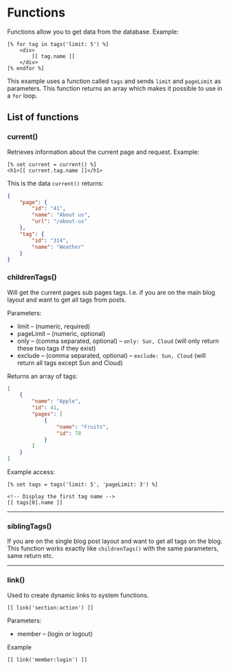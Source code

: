 # Functions

Functions allow you to get data from the database. Example:

```
[% for tag in tags('limit: 5') %]
    <div>
    	[[ tag.name ]]
    </div>
[% endfor %]
```

This example uses a function called `tags` and sends `limit` and `pageLimit` as parameters. This function returns an array which makes it possible to use in a `for` loop.

## List of functions

### current()

Retrieves information about the current page and request. Example:

```
[% set current = current() %]			
<h1>[[ current.tag.name ]]</h1>
```

This is the data `current()` returns:

```json
{
	"page": {
		"id": "41",
		"name": "About us",
		"url": "/about-us"
	},
	"tag": {
		"id": "314",
		"name": "Weather"
	}
}
```



### childrenTags()

Will get the current pages sub pages tags. I.e. if you are on the main blog layout and want to get all tags from posts.

Parameters:
* limit &ndash; (numeric, required)
* pageLimit &ndash; (numeric, optional)
* only &ndash; (comma separated, optional) &ndash; `only: Sun, Cloud` (will only return these two tags if they exist)
* exclude &ndash; (comma separated, optional) &ndash; `exclude: Sun, Cloud` (will return all tags except Sun and Cloud)

Returns an array of tags:

```json
[
	{
		"name": "Apple",
		"id": 41,
		"pages": [
			{
				"name": "Fruits",
				"id": 78 		
			}
		]
	}
]
```

Example access:

```
[% set tags = tags('limit: 5', 'pageLimit: 3') %]

<!-- Display the first tag name -->
[[ tags[0].name ]]
```

---

### siblingTags()

If you are on the single blog post layout and want to get all tags on the blog. This function works exactly like `childrenTags()` with the same parameters, same return etc.

---

### link()

Used to create dynamic links to system functions.

`[[ link('section:action') ]]`

Parameters:
* member &ndash; (login or logout)

Example

`[[ link('member:login') ]]`
